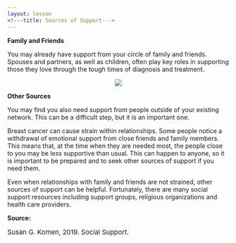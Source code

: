 ```yaml
---
layout: lesson
<!---title: Sources of Support--->
---
```


**Family and Friends**

You may already have support from your circle of family and friends. Spouses and partners, as well as children, often play key roles in supporting those they love through the tough times of diagnosis and treatment.

<p align="center">
<img src="https://scnslabutsa.github.io/myhthelperEduContent/Images/Latino big family.jpg"/> 
</p> 

**Other Sources**

You may find you also need support from people outside of your existing network. This can be a difficult step, but it is an important one. 

Breast cancer can cause strain within relationships. Some people notice a withdrawal of emotional support from close friends and family members. This means that, at the time when they are needed most, the people close to you may be less supportive than usual. This can happen to anyone, so it is important to be prepared and to seek other sources of support if you need them. 

Even when relationships with family and friends are not strained, other sources of support can be helpful. Fortunately, there are many social support resources including support groups, religious organizations and health care providers.

**Source:**

<span style="font-size:15px;">Susan G. Komen, 2019. Social Support.</span>